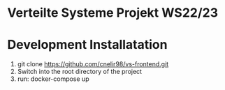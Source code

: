# Verteilte Systeme Projekt WS22/23

# Development Installatation
1. git clone https://github.com/cnelir98/vs-frontend.git
2. Switch into the root directory of the project
3. run: docker-compose up

<h1></h1>



